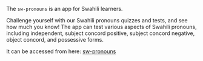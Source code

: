 The `sw-pronouns` is an app for Swahili learners. 

Challenge yourself with our Swahili pronouns quizzes and tests, and see how much you know! The app can test various aspects of Swahili pronouns, including independent, subject concord positive, subject concord negative, object concord, and possessive forms.


It can be accessed from here:
[sw-pronouns](https://sw-pronouns.streamlit.app/)
